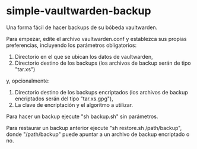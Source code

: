 # simple-vaultwarden-backup

Una forma fácil de hacer backups de su bóbeda vaultwarden.

Para empezar, edite el archivo vaultwarden.conf y establezca sus propias preferencias, incluyendo
los parámetros obligatorios:

1) Directorio en el que se ubican los datos de vaultwarden,
2) Directorio destino de los backups (los archivos de backup serán de tipo "tar.xs")

y, opcionalmente:

1) Directorio destino de los backups encriptados (los archivos de backup encriptados serán del tipo "tar.xs.gpg"),
2) La clave de encriptación y el algoritmo a utilizar.

Para hacer un backup ejecute "sh backup.sh" sin parámetros.

Para restaurar un backup anterior ejecute "sh restore.sh /path/backup", donde "/path/backup" puede apuntar a un 
archivo de backup encriptado o no.

